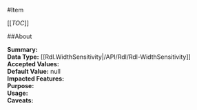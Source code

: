 #Item

[[_TOC_]]

##About

**Summary:**   
**Data Type:** [[Rdl.WidthSensitivity|/API/Rdl/Rdl-WidthSensitivity]]  
**Accepted Values:**   
**Default Value:** null  
**Impacted Features:**   
**Purpose:**   
**Usage:**   
**Caveats:**   

